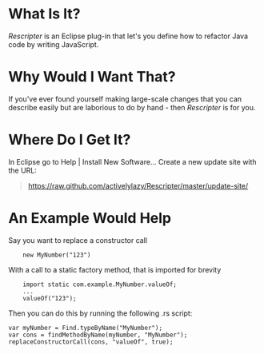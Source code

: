 # What Is It?

*Rescripter* is an Eclipse plug-in that let's you define how to refactor 
Java code by writing JavaScript.

# Why Would I Want That?

If you've ever found yourself making large-scale changes that you can describe
easily but are laborious to do by hand - then *Rescripter* is for you.

# Where Do I Get It?

In Eclipse go to Help | Install New Software...
Create a new update site with the URL:
>    https://raw.github.com/activelylazy/Rescripter/master/update-site/

# An Example Would Help

Say you want to replace a constructor call
```
    new MyNumber("123")
```
With a call to a static factory method, that is imported for brevity
```
    import static com.example.MyNumber.valueOf;
    ...
    valueOf("123");
```
Then you can do this by running the following .rs script:

```
var myNumber = Find.typeByName("MyNumber");
var cons = findMethodByName(myNumber, "MyNumber");
replaceConstructorCall(cons, "valueOf", true);
```

